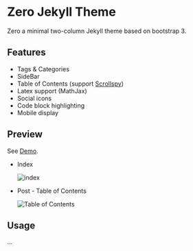 # Zero Jekyll Theme

Zero a minimal two-column Jekyll theme based on bootstrap 3.

## Features

- Tags & Categories
- SideBar 
- Table of Contents (support [Scrollspy](https://getbootstrap.com/docs/3.3/javascript/#scrollspy))
- Latex support (MathJax)
- Social icons
- Code block highlighting
- Mobile display

##  Preview

See [Demo](https://lszero.github.io/).

* Index

  ![index](https://github.com/lszero/zero-theme/blob/master/img/demo-index.png)


* Post - Table of Contents

  ![Table of Contents](https://github.com/lszero/zero-theme/blob/master/img/demo-post.png)

## Usage

...





